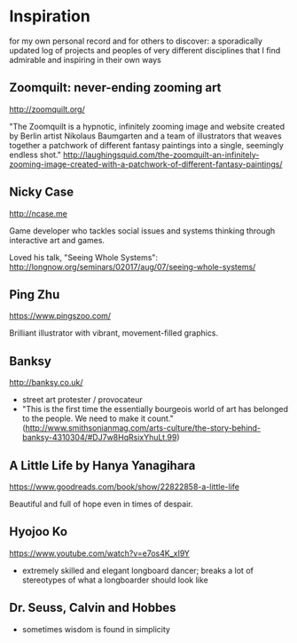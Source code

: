 # Inspiration
for my own personal record and for others to discover: a sporadically updated log of projects and peoples of very different disciplines that I find admirable and inspiring in their own ways


## Zoomquilt: never-ending zooming art

http://zoomquilt.org/

"The Zoomquilt is a hypnotic, infinitely zooming image and website created by Berlin artist Nikolaus Baumgarten and a team of illustrators that weaves together a patchwork of different fantasy paintings into a single, seemingly endless shot." http://laughingsquid.com/the-zoomquilt-an-infinitely-zooming-image-created-with-a-patchwork-of-different-fantasy-paintings/


## Nicky Case

http://ncase.me

Game developer who tackles social issues and systems thinking through interactive art and games.

Loved his talk, "Seeing Whole Systems": http://longnow.org/seminars/02017/aug/07/seeing-whole-systems/


## Ping Zhu

https://www.pingszoo.com/

Brilliant illustrator with vibrant, movement-filled graphics.


## Banksy

http://banksy.co.uk/

- street art protester / provocateur
- "This is the first time the essentially bourgeois world of art has belonged to the people. We need to make it count." (http://www.smithsonianmag.com/arts-culture/the-story-behind-banksy-4310304/#DJ7w8HqRsixYhuLt.99)


## A Little Life by Hanya Yanagihara

https://www.goodreads.com/book/show/22822858-a-little-life

Beautiful and full of hope even in times of despair.

## Hyojoo Ko

https://www.youtube.com/watch?v=e7os4K_xI9Y

- extremely skilled and elegant longboard dancer; breaks a lot of stereotypes of what a longboarder should look like

## Dr. Seuss, Calvin and Hobbes

- sometimes wisdom is found in simplicity
